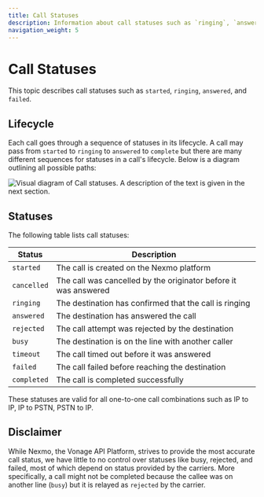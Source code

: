 ```yaml
---
title: Call Statuses
description: Information about call statuses such as `ringing`, `answered` and so on.
navigation_weight: 5
---
```


# Call Statuses

This topic describes call statuses such as `started`, `ringing`, `answered`, and `failed`.

## Lifecycle

Each call goes through a sequence of statuses in its lifecycle. A call may pass from `started` to `ringing` to `answered` to `complete` but there are many different sequences for statuses in a call's lifecycle. Below is a diagram outlining all possible paths:

![Visual diagram of Call statuses. A description of the text is given in the next section.](/assets/images/client-sdk/call-statuses-rtc-diagram.png)

## Statuses

The following table lists call statuses:

Status | Description
----|----
`started` | The call is created on the Nexmo platform
`cancelled` | The call was cancelled by the originator before it was answered
`ringing` | The destination has confirmed that the call is ringing
`answered` | The destination has answered the call
`rejected` | The call attempt was rejected by the destination
`busy` | The destination is on the line with another caller
`timeout` | The call timed out before it was answered
`failed` | The call failed before reaching the destination
`completed` | The call is completed successfully

These statuses are valid for all one-to-one call combinations such as IP to IP, IP to PSTN, PSTN to IP.

## Disclaimer

While Nexmo, the Vonage API Platform, strives to provide the most accurate call status, we have little to no control over statuses like busy, rejected, and failed, most of which depend on status provided by the carriers. More specifically, a call might not be completed because the callee was on another line (`busy`) but it is relayed as `rejected` by the carrier.
